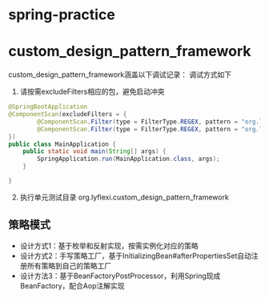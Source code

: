 # spring-practice
# custom_design_pattern_framework
custom_design_pattern_framework涵盖以下调试记录：
调试方式如下
1. 请按需excludeFilters相应的包，避免启动冲突
```java
@SpringBootApplication
@ComponentScan(excludeFilters = {
        @ComponentScan.Filter(type = FilterType.REGEX, pattern = "org.lyflexi.custom_design_pattern_framework.strategyByReflect.*"),
        @ComponentScan.Filter(type = FilterType.REGEX, pattern = "org.lyflexi.custom_design_pattern_framework.strategyByInitializingBean.*"),
})
public class MainApplication {
    public static void main(String[] args) {
        SpringApplication.run(MainApplication.class, args);
    }

}
```
2. 执行单元测试目录
org.lyflexi.custom_design_pattern_framework


## 策略模式
  - 设计方式1：基于枚举和反射实现，按需实例化对应的策略
  - 设计方式2：手写策略工厂，基于InitializingBean#afterPropertiesSet自动注册所有策略到自己的策略工厂
  - 设计方法3：基于BeanFactoryPostProcessor，利用Spring现成BeanFactory，配合Aop注解实现

## 